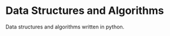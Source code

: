 Data Structures and Algorithms
==============================
Data structures and algorithms written in python.